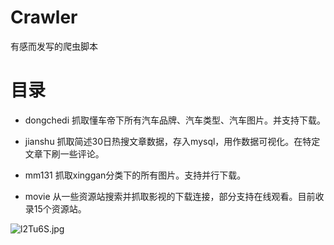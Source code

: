 # Crawler

有感而发写的爬虫脚本

# 目录

- dongchedi 抓取懂车帝下所有汽车品牌、汽车类型、汽车图片。并支持下载。

- jianshu  抓取简述30日热搜文章数据，存入mysql，用作数据可视化。在特定文章下刷一些评论。

- mm131 抓取xinggan分类下的所有图片。支持并行下载。

- movie 从一些资源站搜索并抓取影视的下载连接，部分支持在线观看。目前收录15个资源站。

![l2Tu6S.jpg](https://s2.ax1x.com/2020/01/08/l2Tu6S.jpg)